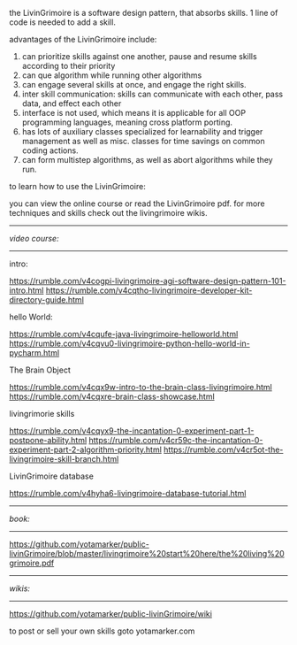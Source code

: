 <script type="text/javascript" src="https://cdnjs.buymeacoffee.com/1.0.0/button.prod.min.js" data-name="bmc-button" data-slug="mr_meeseeks" data-color="#5F7FFF" data-emoji=""  data-font="Lato" data-text="LivinGrimoire acceleration" data-outline-color="#000000" data-font-color="#ffffff" data-coffee-color="#FFDD00" ></script>


the LivinGrimoire is a software design pattern, that absorbs skills.
1 line of code is needed to add a skill.

advantages of the LivinGrimoire include:

1. can prioritize skills against one another, pause and resume skills according to their priority
2. can que algorithm while running other algorithms
3. can engage several skills at once, and engage the right skills.
4. inter skill communication: skills can communicate with each other, pass data, and effect each other
5. interface is not used, which means it is applicable for all OOP programming languages, meaning cross platform porting.
6. has lots of auxiliary classes specialized for learnability and trigger management as well as misc. classes for time savings on common coding actions.
7. can form multistep algorithms, as well as abort algorithms while they run.

to learn how to use the LivinGrimoire:

you can view the online course or read the LivinGrimoire pdf.
for more techniques and skills check out the livingrimoire wikis.
***************
*video course:*
***************
intro:

https://rumble.com/v4cogpi-livingrimoire-agi-software-design-pattern-101-intro.html
https://rumble.com/v4cqtho-livingrimoire-developer-kit-directory-guide.html

hello World:

https://rumble.com/v4cqufe-java-livingrimoire-helloworld.html
https://rumble.com/v4cqvu0-livingrimoire-python-hello-world-in-pycharm.html

The Brain Object

https://rumble.com/v4cqx9w-intro-to-the-brain-class-livingrimoire.html
https://rumble.com/v4cqxre-brain-class-showcase.html

livingrimorie skills

https://rumble.com/v4cqyx9-the-incantation-0-experiment-part-1-postpone-ability.html
https://rumble.com/v4cr59c-the-incantation-0-experiment-part-2-algorithm-priority.html
https://rumble.com/v4cr5ot-the-livingrimoire-skill-branch.html

LivinGrimoire database

https://rumble.com/v4hyha6-livingrimoire-database-tutorial.html
*******
*book:*
*******
https://github.com/yotamarker/public-livinGrimoire/blob/master/livingrimoire%20start%20here/the%20living%20grimoire.pdf
********
*wikis:*
********
https://github.com/yotamarker/public-livinGrimoire/wiki


to post or sell your own skills goto yotamarker.com
